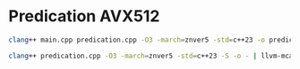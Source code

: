# Predication AVX512

```bash
clang++ main.cpp predication.cpp -O3 -march=znver5 -std=c++23 -o predication
```

```bash
clang++ predication.cpp -O3 -march=znver5 -std=c++23 -S -o - | llvm-mca -mcpu=znver5 -timeline
```
